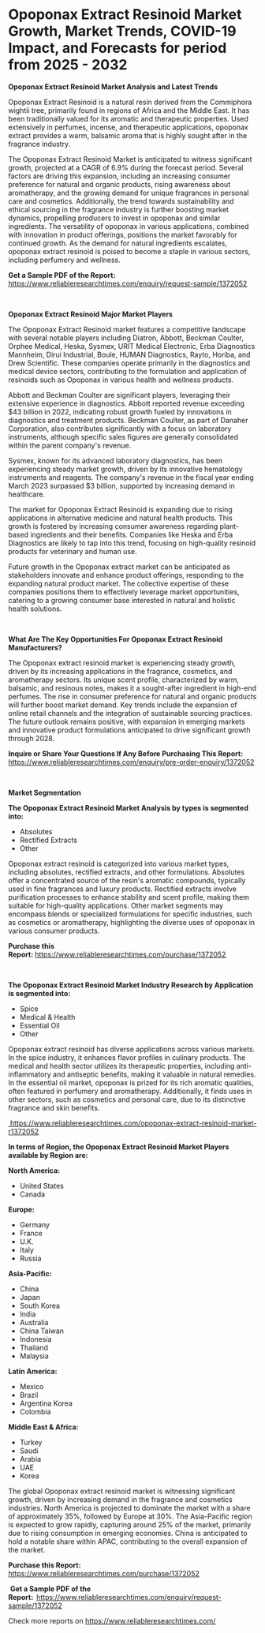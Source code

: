 <p><h1>Opoponax Extract Resinoid Market Growth, Market Trends, COVID-19 Impact, and Forecasts for period from 2025 - 2032</h1></p><p><strong>Opoponax Extract Resinoid Market Analysis and Latest Trends</strong></p>
<p><p>Opoponax Extract Resinoid is a natural resin derived from the Commiphora wightii tree, primarily found in regions of Africa and the Middle East. It has been traditionally valued for its aromatic and therapeutic properties. Used extensively in perfumes, incense, and therapeutic applications, opoponax extract provides a warm, balsamic aroma that is highly sought after in the fragrance industry.</p><p>The Opoponax Extract Resinoid Market is anticipated to witness significant growth, projected at a CAGR of 6.9% during the forecast period. Several factors are driving this expansion, including an increasing consumer preference for natural and organic products, rising awareness about aromatherapy, and the growing demand for unique fragrances in personal care and cosmetics. Additionally, the trend towards sustainability and ethical sourcing in the fragrance industry is further boosting market dynamics, propelling producers to invest in opoponax and similar ingredients. The versatility of opoponax in various applications, combined with innovation in product offerings, positions the market favorably for continued growth. As the demand for natural ingredients escalates, opoponax extract resinoid is poised to become a staple in various sectors, including perfumery and wellness.</p></p>
<p><strong>Get a Sample PDF of the Report:&nbsp;</strong> <a href="https://www.reliableresearchtimes.com/enquiry/request-sample/1372052?utm_campaign=2199&utm_medium=2&utm_source=Github&utm_content=ia&utm_term=22032025&utm_id=opoponax-extract-resinoid">https://www.reliableresearchtimes.com/enquiry/request-sample/1372052</a></p>
<p>&nbsp;</p>
<p><strong>Opoponax Extract Resinoid Major Market Players</strong></p>
<p><p>The Opoponax Extract Resinoid market features a competitive landscape with several notable players including Diatron, Abbott, Beckman Coulter, Orphee Medical, Heska, Sysmex, URIT Medical Electronic, Erba Diagnostics Mannheim, Dirui Industrial, Boule, HUMAN Diagnostics, Rayto, Horiba, and Drew Scientific. These companies operate primarily in the diagnostics and medical device sectors, contributing to the formulation and application of resinoids such as Opoponax in various health and wellness products. </p><p>Abbott and Beckman Coulter are significant players, leveraging their extensive experience in diagnostics. Abbott reported revenue exceeding $43 billion in 2022, indicating robust growth fueled by innovations in diagnostics and treatment products. Beckman Coulter, as part of Danaher Corporation, also contributes significantly with a focus on laboratory instruments, although specific sales figures are generally consolidated within the parent company's revenue.</p><p>Sysmex, known for its advanced laboratory diagnostics, has been experiencing steady market growth, driven by its innovative hematology instruments and reagents. The company's revenue in the fiscal year ending March 2023 surpassed $3 billion, supported by increasing demand in healthcare.</p><p>The market for Opoponax Extract Resinoid is expanding due to rising applications in alternative medicine and natural health products. This growth is fostered by increasing consumer awareness regarding plant-based ingredients and their benefits. Companies like Heska and Erba Diagnostics are likely to tap into this trend, focusing on high-quality resinoid products for veterinary and human use.</p><p>Future growth in the Opoponax extract market can be anticipated as stakeholders innovate and enhance product offerings, responding to the expanding natural product market. The collective expertise of these companies positions them to effectively leverage market opportunities, catering to a growing consumer base interested in natural and holistic health solutions.</p></p>
<p>&nbsp;</p>
<p><strong>What Are The Key Opportunities For Opoponax Extract Resinoid Manufacturers?</strong></p>
<p><p>The Opoponax extract resinoid market is experiencing steady growth, driven by its increasing applications in the fragrance, cosmetics, and aromatherapy sectors. Its unique scent profile, characterized by warm, balsamic, and resinous notes, makes it a sought-after ingredient in high-end perfumes. The rise in consumer preference for natural and organic products will further boost market demand. Key trends include the expansion of online retail channels and the integration of sustainable sourcing practices. The future outlook remains positive, with expansion in emerging markets and innovative product formulations anticipated to drive significant growth through 2028.</p></p>
<p><strong>Inquire or Share Your Questions If Any Before Purchasing This Report:</strong> <a href="https://www.reliableresearchtimes.com/enquiry/pre-order-enquiry/1372052?utm_campaign=2199&utm_medium=2&utm_source=Github&utm_content=ia&utm_term=22032025&utm_id=opoponax-extract-resinoid">https://www.reliableresearchtimes.com/enquiry/pre-order-enquiry/1372052</a></p>
<p>&nbsp;</p>
<p><strong>Market Segmentation</strong></p>
<p><strong>The Opoponax Extract Resinoid Market Analysis by types is segmented into:</strong></p>
<p><ul><li>Absolutes</li><li>Rectified Extracts</li><li>Other</li></ul></p>
<p><p>Opoponax extract resinoid is categorized into various market types, including absolutes, rectified extracts, and other formulations. Absolutes offer a concentrated source of the resin's aromatic compounds, typically used in fine fragrances and luxury products. Rectified extracts involve purification processes to enhance stability and scent profile, making them suitable for high-quality applications. Other market segments may encompass blends or specialized formulations for specific industries, such as cosmetics or aromatherapy, highlighting the diverse uses of opoponax in various consumer products.</p></p>
<p><strong>Purchase this Report:&nbsp;</strong><a href="https://www.reliableresearchtimes.com/purchase/1372052?utm_campaign=2199&utm_medium=2&utm_source=Github&utm_content=ia&utm_term=22032025&utm_id=opoponax-extract-resinoid">https://www.reliableresearchtimes.com/purchase/1372052</a></p>
<p>&nbsp;</p>
<p><strong>The Opoponax Extract Resinoid Market Industry Research by Application is segmented into:</strong></p>
<p><ul><li>Spice</li><li>Medical & Health</li><li>Essential Oil</li><li>Other</li></ul></p>
<p><p>Opoponax extract resinoid has diverse applications across various markets. In the spice industry, it enhances flavor profiles in culinary products. The medical and health sector utilizes its therapeutic properties, including anti-inflammatory and antiseptic benefits, making it valuable in natural remedies. In the essential oil market, opoponax is prized for its rich aromatic qualities, often featured in perfumery and aromatherapy. Additionally, it finds uses in other sectors, such as cosmetics and personal care, due to its distinctive fragrance and skin benefits.</p></p>
<p><a href="https://www.reliableresearchtimes.com/opoponax-extract-resinoid-market-r1372052?utm_campaign=2199&utm_medium=2&utm_source=Github&utm_content=ia&utm_term=22032025&utm_id=opoponax-extract-resinoid">&nbsp;https://www.reliableresearchtimes.com/opoponax-extract-resinoid-market-r1372052</a></p>
<p><strong>In terms of Region, the Opoponax Extract Resinoid Market Players available by Region are:</strong></p>
<p>
    <p> <strong> North America: </strong>
        <ul>
            <li>United States</li>
            <li>Canada</li>
        </ul>
        </p> 
    <p> <strong> Europe: </strong>
        <ul>
            <li>Germany</li>
            <li>France</li>
            <li>U.K.</li>
            <li>Italy</li>
            <li>Russia</li>
        </ul>
        </p> 
    <p> <strong> Asia-Pacific: </strong>
        <ul>
            <li>China</li>
            <li>Japan</li>
            <li>South Korea</li>
            <li>India</li>
            <li>Australia</li>
            <li>China Taiwan</li>
            <li>Indonesia</li>
            <li>Thailand</li>
            <li>Malaysia</li>
        </ul>
        </p> 
    <p> <strong> Latin America: </strong>
        <ul>
            <li>Mexico</li>
            <li>Brazil</li>
            <li>Argentina Korea</li>
            <li>Colombia</li>
        </ul>
        </p> 
    <p> <strong> Middle East & Africa: </strong>
        <ul>
            <li>Turkey</li>
            <li>Saudi</li>
            <li>Arabia</li>
            <li>UAE</li>
            <li>Korea</li>
        </ul>
    </p>
    </p>
<p><p>The global Opoponax extract resinoid market is witnessing significant growth, driven by increasing demand in the fragrance and cosmetics industries. North America is projected to dominate the market with a share of approximately 35%, followed by Europe at 30%. The Asia-Pacific region is expected to grow rapidly, capturing around 25% of the market, primarily due to rising consumption in emerging economies. China is anticipated to hold a notable share within APAC, contributing to the overall expansion of the market.</p></p>
<p><strong>Purchase this Report: </strong><a href="https://www.reliableresearchtimes.com/purchase/1372052?utm_campaign=2199&utm_medium=2&utm_source=Github&utm_content=ia&utm_term=22032025&utm_id=opoponax-extract-resinoid">https://www.reliableresearchtimes.com/purchase/1372052</a></p>
<p>&nbsp;<strong>Get a Sample PDF of the Report:&nbsp;&nbsp;</strong><a href="https://www.reliableresearchtimes.com/enquiry/request-sample/1372052?utm_campaign=2199&utm_medium=2&utm_source=Github&utm_content=ia&utm_term=22032025&utm_id=opoponax-extract-resinoid">https://www.reliableresearchtimes.com/enquiry/request-sample/1372052</a></p>
<p><strong></strong></p>
<p>Check more reports on <a href="https://www.reliableresearchtimes.com/?utm_campaign=2199&utm_medium=2&utm_source=Github&utm_content=ia&utm_term=22032025&utm_id=opoponax-extract-resinoid">https://www.reliableresearchtimes.com/</a></p>